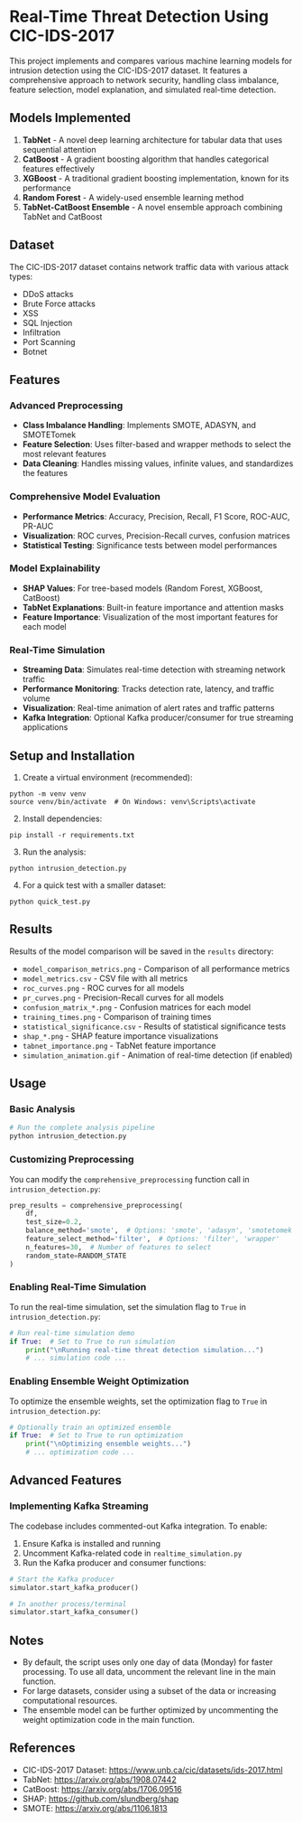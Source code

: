 # Real-Time Threat Detection Using CIC-IDS-2017

This project implements and compares various machine learning models for intrusion detection using the CIC-IDS-2017 dataset. It features a comprehensive approach to network security, handling class imbalance, feature selection, model explanation, and simulated real-time detection.

## Models Implemented

1. **TabNet** - A novel deep learning architecture for tabular data that uses sequential attention
2. **CatBoost** - A gradient boosting algorithm that handles categorical features effectively
3. **XGBoost** - A traditional gradient boosting implementation, known for its performance
4. **Random Forest** - A widely-used ensemble learning method
5. **TabNet-CatBoost Ensemble** - A novel ensemble approach combining TabNet and CatBoost

## Dataset

The CIC-IDS-2017 dataset contains network traffic data with various attack types:
- DDoS attacks
- Brute Force attacks
- XSS
- SQL Injection
- Infiltration
- Port Scanning
- Botnet

## Features

### Advanced Preprocessing
- **Class Imbalance Handling**: Implements SMOTE, ADASYN, and SMOTETomek
- **Feature Selection**: Uses filter-based and wrapper methods to select the most relevant features
- **Data Cleaning**: Handles missing values, infinite values, and standardizes the features

### Comprehensive Model Evaluation
- **Performance Metrics**: Accuracy, Precision, Recall, F1 Score, ROC-AUC, PR-AUC
- **Visualization**: ROC curves, Precision-Recall curves, confusion matrices
- **Statistical Testing**: Significance tests between model performances

### Model Explainability
- **SHAP Values**: For tree-based models (Random Forest, XGBoost, CatBoost)
- **TabNet Explanations**: Built-in feature importance and attention masks
- **Feature Importance**: Visualization of the most important features for each model

### Real-Time Simulation
- **Streaming Data**: Simulates real-time detection with streaming network traffic
- **Performance Monitoring**: Tracks detection rate, latency, and traffic volume
- **Visualization**: Real-time animation of alert rates and traffic patterns
- **Kafka Integration**: Optional Kafka producer/consumer for true streaming applications

## Setup and Installation

1. Create a virtual environment (recommended):
```
python -m venv venv
source venv/bin/activate  # On Windows: venv\Scripts\activate
```

2. Install dependencies:
```
pip install -r requirements.txt
```

3. Run the analysis:
```
python intrusion_detection.py
```

4. For a quick test with a smaller dataset:
```
python quick_test.py
```

## Results

Results of the model comparison will be saved in the `results` directory:
- `model_comparison_metrics.png` - Comparison of all performance metrics
- `model_metrics.csv` - CSV file with all metrics
- `roc_curves.png` - ROC curves for all models
- `pr_curves.png` - Precision-Recall curves for all models
- `confusion_matrix_*.png` - Confusion matrices for each model
- `training_times.png` - Comparison of training times
- `statistical_significance.csv` - Results of statistical significance tests
- `shap_*.png` - SHAP feature importance visualizations
- `tabnet_importance.png` - TabNet feature importance
- `simulation_animation.gif` - Animation of real-time detection (if enabled)

## Usage

### Basic Analysis
```python
# Run the complete analysis pipeline
python intrusion_detection.py
```

### Customizing Preprocessing
You can modify the `comprehensive_preprocessing` function call in `intrusion_detection.py`:
```python
prep_results = comprehensive_preprocessing(
    df, 
    test_size=0.2, 
    balance_method='smote',  # Options: 'smote', 'adasyn', 'smotetomek'
    feature_select_method='filter',  # Options: 'filter', 'wrapper'
    n_features=30,  # Number of features to select
    random_state=RANDOM_STATE
)
```

### Enabling Real-Time Simulation
To run the real-time simulation, set the simulation flag to `True` in `intrusion_detection.py`:
```python
# Run real-time simulation demo
if True:  # Set to True to run simulation
    print("\nRunning real-time threat detection simulation...")
    # ... simulation code ...
```

### Enabling Ensemble Weight Optimization
To optimize the ensemble weights, set the optimization flag to `True` in `intrusion_detection.py`:
```python
# Optionally train an optimized ensemble
if True:  # Set to True to run optimization
    print("\nOptimizing ensemble weights...")
    # ... optimization code ...
```

## Advanced Features

### Implementing Kafka Streaming
The codebase includes commented-out Kafka integration. To enable:

1. Ensure Kafka is installed and running
2. Uncomment Kafka-related code in `realtime_simulation.py`
3. Run the Kafka producer and consumer functions:
```python
# Start the Kafka producer
simulator.start_kafka_producer()

# In another process/terminal
simulator.start_kafka_consumer()
```

## Notes

- By default, the script uses only one day of data (Monday) for faster processing. To use all data, uncomment the relevant line in the main function.
- For large datasets, consider using a subset of the data or increasing computational resources.
- The ensemble model can be further optimized by uncommenting the weight optimization code in the main function.

## References

- CIC-IDS-2017 Dataset: https://www.unb.ca/cic/datasets/ids-2017.html
- TabNet: https://arxiv.org/abs/1908.07442
- CatBoost: https://arxiv.org/abs/1706.09516
- SHAP: https://github.com/slundberg/shap
- SMOTE: https://arxiv.org/abs/1106.1813
